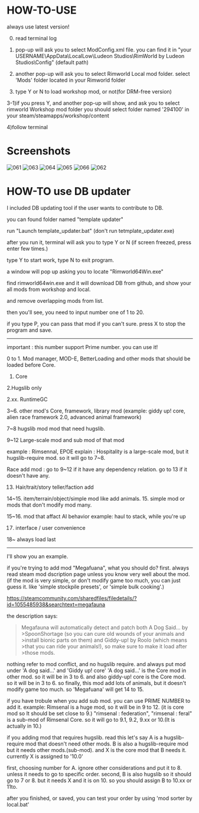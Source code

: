 HOW-TO-USE
========
always use latest version!

0) read terminal log

1) pop-up will ask you to select ModConfig.xml file.
you can find it in "your USERNAME\AppData\LocalLow\Ludeon Studios\RimWorld by Ludeon Studios\Config" (default path)

2) another pop-up will ask you to select Rimworld Local mod folder.
select 'Mods' folder located in your Rimworld folder

3) type Y or N to load workshop mod, or not(for DRM-free version)

3-1)if you press Y, and another pop-up will show, and ask you to select rimworld Workshop mod folder
you should select folder named '294100' in your steam/steamapps/workshop/content

4)follow terminal


Screenshots
========

![061](https://user-images.githubusercontent.com/46273764/51812240-099a9100-22f4-11e9-8d42-b66b18232ab3.jpg)
![063](https://user-images.githubusercontent.com/46273764/51812242-099a9100-22f4-11e9-84b0-21ea9e863b6b.jpg)
![064](https://user-images.githubusercontent.com/46273764/51812244-099a9100-22f4-11e9-8fae-d96c50badf1d.jpg)
![065](https://user-images.githubusercontent.com/46273764/51812245-099a9100-22f4-11e9-84fe-1c0bf5eea391.jpg)
![066](https://user-images.githubusercontent.com/46273764/51812247-0a332780-22f4-11e9-9b70-11f7569b3abb.jpg)
![062](https://user-images.githubusercontent.com/46273764/51812251-0c958180-22f4-11e9-9f80-e896e3de62d0.jpg)


HOW-TO use DB updater
=============

I included DB updating tool if the user wants to contribute to DB.

you can found folder named "template updater"

run  "Launch template_updater.bat" (don't run tetmplate_updater.exe)

after you run it, terminal will ask you to type Y or N (if screen freezed, press enter few times.)

type Y to start work, type N to exit program.


a window will pop up asking you to locate "Rimworld64Win.exe"

find rimworld64win.exe and it will download DB from github, and show your all mods from workshop and local.

and remove overlapping mods from list.


then you'll see, you need to input number one of 1 to 20.

if you type P, you can pass that mod if you can't sure. press X to stop the program and save.


*****

important : this number support Prime number. you can use it!

0 to 1. Mod manager, MOD-E, BetterLoading and other mods that should be loaded before Core.
1. Core

2.Hugslib only

2.xx. RuntimeGC

3~6. other mod's Core, framework, library mod
(example: giddy up! core, alien race framework 2.0, advanced animal framework)

7~8 hugslib mod
mod that need hugslib.


9~12 Large-scale mod and sub mod of that mod

example : Rimsennal, EPOE
explain : Hospitality is a large-scale mod, but it hugslib-require mod. so it will go to 7~8.

Race add mod : go to 9~12 if it have any dependency relation. go to 13 if it doesn't have any.

13. Hair/trait/story teller/faction add

14~15. item/terrain/object/simple mod like add animals.
15. simple mod or mods that don't modify mod many.

15~16. mod that affact AI behavior
example: haul to stack, while you're up

17. interface / user convenience

18~ always load last
*****

I'll show you an example.

if you're trying to add mod "Megafuana", what you should do?
first. always read steam mod dscription page unless you know very well about the mod.
(if the mod is very simple, or don't modify game too much, you can just guess it. like 'simple stockpile presets', or 'simple bulk cooking'.)

https://steamcommunity.com/sharedfiles/filedetails/?id=1055485938&searchtext=megafauna

the description says:

>Megafauna will automatically detect and patch both A Dog Said... by >SpoonShortage (so you can cure old wounds of your animals and >install bionic parts on them) and Giddy-up! by Roolo (which means >that you can ride your animals!), so make sure to make it load after >those mods.


nothing refer to mod conflict, and no hugslib require. and always put mod under 'A dog said...' and 'Giddy up! core'
'A dog said...' is the Core mod in other mod. so it will be in 3 to 6.
and also giddy-up! core is the Core mod. so it will be in 3 to 6.
so finally, this mod add lots of animals, but it doesn't modify game too much. so 'Megafuana' will get 14 to 15.

if you have trobule when you add sub mod. you can use PRIME NUMBER to add it.
example:
Rimsenal is a huge mod, so it will be in 9 to 12. (it is core mod so It should be set close to 9.)
"rimsenal : federation", "rimsenal : feral" is a sub-mod of Rimsenal Core.
so it will go to 9.1, 9.2, 9.xx or 10.(It is actually in 10.)

if you adding mod that requires hugslib. read this
let's say A is a hugslib-require mod that doesn't need other mods. B is also a hugslib-require mod but it needs other mods.(sub-mod).
and X is the core mod that B needs it.
currently X is assigned to '10.0'

first, choosing number for A. ignore other considerations and put it to 8. unless it needs to go to specific order.
second, B is also hugslib so it should go to 7 or 8. but it needs X and it is on 10.
so you should assign B to 10.xx or 11to.

after you finished, or saved, you can test your order by using 'mod sorter by local.bat'







